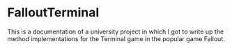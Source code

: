 # FalloutTerminal

This is a documentation of a university project in which I got to write up the method implementations for the Terminal game in the popular game Fallout.
